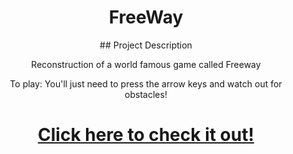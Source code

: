 <h1 align="center">FreeWay</h1>
<p align="center">## Project Description</p>
<p align="center"> Reconstruction of a world famous game called Freeway</p>
<p align="center">To play: You'll just need to press the arrow keys and watch out for obstacles! </p>
<h1 align="center">
    <a href=https://editor.p5js.org/luan.marques/present/W-q1A65ce>Click here to check it out!</a><br>